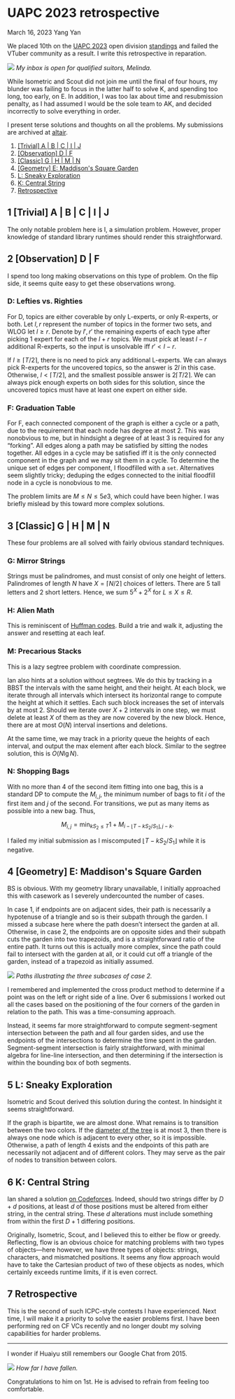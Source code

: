 <!-- emilia-snapshot-properties
UAPC 2023 Retrospective
2023/03/16
altair
emilia-snapshot-properties -->

# UAPC 2023 retrospective

March 16, 2023
Yang Yan

We placed 10th on the [UAPC 2023](https://codeforces.com/blog/entry/113620) open division [standings](https://uapc23open.kattis.com/contests/uapc23open/standings) and failed the VTuber community as a result. I write this retrospective in reparation.

![](uapc-2023-retrospective.md-assets/2023-03-16-12-01-53.png)
*My inbox is open for qualified suitors, Melinda.*

While Isometric and Scout did not join me until the final of four hours, my blunder was failing to focus in the latter half to solve K, and spending too long, too early, on E. In addition, I was too lax about time and resubmission penalty, as I had assumed I would be the sole team to AK, and decided incorrectly to solve everything in order.

I present terse solutions and thoughts on all the problems. My submissions are archived at [altair](https://github.com/GilgameshxZero/altair/tree/master/kattis/uapc2023open).

1. [\[Trivial\] A | B | C | I | J](#1-trivial-a--b--c--i--j)
2. [\[Observation\] D | F](#2-observation-d--f)
3. [\[Classic\] G | H | M | N](#3-classic-g--h--m--n)
4. [\[Geometry\] E: Maddison's Square Garden](#4-geometry-e-maddisons-square-garden)
5. [L: Sneaky Exploration](#5-l-sneaky-exploration)
6. [K: Central String](#6-k-central-string)
7. [Retrospective](#7-retrospective)


## 1 [Trivial] A | B | C | I | J

The only notable problem here is I, a simulation problem. However, proper knowledge of standard library runtimes should render this straightforward.

## 2 [Observation] D | F

I spend too long making observations on this type of problem. On the flip side, it seems quite easy to get these observations wrong.

### D: Lefties vs. Righties

For D, topics are either coverable by only L-experts, or only R-experts, or both. Let $l,r$ represent the number of topics in the former two sets, and WLOG let $l\geq r$. Denote by $l',r'$ the remaining experts of each type after picking $1$ expert for each of the $l+r$ topics. We must pick at least $l-r$ additional R-experts, so the input is unsolvable iff $r'<l-r$.

If $l\geq\lceil T/2\rceil$, there is no need to pick any additional L-experts. We can always pick R-experts for the uncovered topics, so the answer is $2l$ in this case. Otherwise, $l<\lceil T/2\rceil$, and the smallest possible answer is $2\lceil T/2\rceil$. We can always pick enough experts on both sides for this solution, since the uncovered topics must have at least one expert on either side.

### F: Graduation Table

For F, each connected component of the graph is either a cycle or a path, due to the requirement that each node has degree at most $2$. This was nonobvious to me, but in hindsight a degree of at least $3$ is required for any “forking”. All edges along a path may be satisfied by sitting the nodes together. All edges in a cycle may be satisfied iff it is the only connected component in the graph and we may sit them in a cycle. To determine the unique set of edges per component, I floodfilled with a `set`. Alternatives seem slightly tricky; deduping the edges connected to the initial floodfill node in a cycle is nonobvious to me.

The problem limits are $M\leq N\leq 5e3$, which could have been higher. I was briefly mislead by this toward more complex solutions.

## 3 [Classic] G | H | M | N

These four problems are all solved with fairly obvious standard techniques.

### G: Mirror Strings

Strings must be palindromes, and must consist of only one height of letters. Palindromes of length $N$ have $X=\lceil N/2\rceil$ choices of letters. There are $5$ tall letters and $2$ short letters. Hence, we sum $5^X+2^X$ for $L\leq X\leq R$.

### H: Alien Math

This is reminiscent of [Huffman codes](https://en.wikipedia.org/wiki/Huffman_coding). Build a trie and walk it, adjusting the answer and resetting at each leaf.

### M: Precarious Stacks

This is a lazy segtree problem with coordinate compression.

Ian also hints at a solution without segtrees. We do this by tracking in a BBST the intervals with the same height, and their height. At each block, we iterate through all intervals which intersect its horizontal range to compute the height at which it settles. Each such block increases the set of intervals by at most $2$. Should we iterate over $X+2$ intervals in one step, we must delete at least $X$ of them as they are now covered by the new block. Hence, there are at most $O(N)$ interval insertions and deletions.

At the same time, we may track in a priority queue the heights of each interval, and output the max element after each block. Similar to the segtree solution, this is $O(N\lg N)$.

### N: Shopping Bags

With no more than $4$ of the second item fitting into one bag, this is a standard DP to compute the $M_{i,j}$, the minimum number of bags to fit $i$ of the first item and $j$ of the second. For transitions, we put as many items as possible into a new bag. Thus,

$$M_{i,j}=\min_{kS_2\leq T} 1+M_{i-\lfloor T-kS_2/S_1\rfloor,j-k}.$$

I failed my initial submission as I miscomputed $\lfloor T-kS_2/S_1\rfloor$ while it is negative.

## 4 [Geometry] E: Maddison's Square Garden

BS is obvious. With my geometry library unavailable, I initially approached this with casework as I severely undercounted the number of cases.

In case 1, if endpoints are on adjacent sides, their path is necessarily a hypotenuse of a triangle and so is their subpath through the garden. I missed a subcase here where the path doesn’t intersect the garden at all. Otherwise, in case 2, the endpoints are on opposite sides and their subpath cuts the garden into two trapezoids, and is a straightforward ratio of the entire path. It turns out this is actually more complex, since the path could fail to intersect with the garden at all, or it could cut off a triangle of the garden, instead of a trapezoid as initially assumed.

![](uapc-2023-retrospective.md-assets/e.svg)
*Paths illustrating the three subcases of case 2.*

I remembered and implemented the cross product method to determine if a point was on the left or right side of a line. Over 6 submissions I worked out all the cases based on the positioning of the four corners of the garden in relation to the path. This was a time-consuming approach.

Instead, it seems far more straightforward to compute segment-segment intersection between the path and all four garden sides, and use the endpoints of the intersections to determine the time spent in the garden. Segment-segment intersection is fairly straightforward, with minimal algebra for line-line intersection, and then determining if the intersection is within the bounding box of both segments.

## 5 L: Sneaky Exploration

Isometric and Scout derived this solution during the contest. In hindsight it seems straightforward.

If the graph is bipartite, we are almost done. What remains is to transition between the two colors. If the [diameter of the tree](https://codeforces.com/blog/entry/101271) is at most $3$, then there is always one node which is adjacent to every other, so it is impossible. Otherwise, a path of length $4$ exists and the endpoints of this path are necessarily not adjacent and of different colors. They may serve as the pair of nodes to transition between colors.

## 6 K: Central String

Ian shared a solution [on Codeforces](https://codeforces.com/blog/entry/113620?#comment-1012503). Indeed, should two strings differ by $D+d$ positions, at least $d$ of those positions must be altered from either string, in the central string. These $d$ alterations must include something from within the first $D+1$ differing positions.

Originally, Isometric, Scout, and I believed this to either be flow or greedy. Reflecting, flow is an obvious choice for matching problems with two types of objects—here however, we have three types of objects: strings, characters, and mismatched positions. It seems any flow approach would have to take the Cartesian product of two of these objects as nodes, which certainly exceeds runtime limits, if it is even correct.

## 7 Retrospective

This is the second of such ICPC-style contests I have experienced. Next time, I will make it a priority to solve the easier problems first. I have been performing red on CF VCs recently and no longer doubt my solving capabilities for harder problems.

---

I wonder if Huaiyu still remembers our Google Chat from 2015.

![](uapc-2023-retrospective.md-assets/2023-03-16-11-59-30.png)
*How far I have fallen.*

Congratulations to him on 1st. He is advised to refrain from feeling too comfortable.
